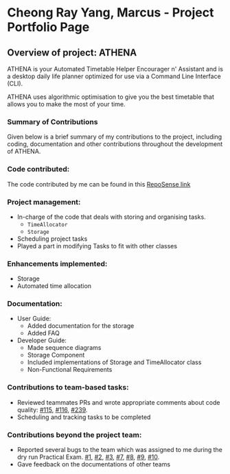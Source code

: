 # Cheong Ray Yang, Marcus - Project Portfolio Page

## Overview of project: ATHENA

ATHENA is your Automated Timetable Helper Encourager n' Assistant and is a desktop daily life planner optimized for use via a Command Line Interface (CLI).
  
ATHENA uses algorithmic optimisation to give you the best timetable that allows you to make the most of your time.
  
### Summary of Contributions

Given below is a brief summary of my contributions to the project, including coding, documentation and other contributions throughout the development of ATHENA.
  
### Code contributed: 
The code contributed by me can be found in this [RepoSense link](https://nus-cs2113-ay2021s1.github.io/tp-dashboard/#breakdown=true&search=&sort=groupTitle&sortWithin=title&since=2020-09-27&timeframe=commit&mergegroup=&groupSelect=groupByAuthors&checkedFileTypes=docs~functional-code~test-code~other&tabOpen=true&tabType=authorship&tabAuthor=Kafcis&tabRepo=AY2021S1-CS2113T-W12-2%2Ftp%5Bmaster%5D&authorshipIsMergeGroup=false&authorshipFileTypes=docs~functional-code~test-code~other)


### Project management:
 * In-charge of the code that deals with storing and organising tasks.
    * `TimeAllocator`
    * `Storage`
 * Scheduling project tasks
 * Played a part in modifying Tasks to fit with other classes

### Enhancements implemented:
  * Storage
  * Automated time allocation

### Documentation:
* User Guide:
    * Added documentation for the storage
    * Added FAQ
* Developer Guide:
    * Made sequence diagrams
    * Storage Component
    * Included implementations of Storage and TimeAllocator class
    * Non-Functional Requirements
    
### Contributions to team-based tasks:
* Reviewed teammates PRs and wrote appropriate comments about code quality: [#115](https://github.com/AY2021S1-CS2113T-W12-2/tp/pull/115), [#116](https://github.com/AY2021S1-CS2113T-W12-2/tp/pull/116),
    [#239](https://github.com/AY2021S1-CS2113T-W12-2/tp/pull/239).
* Scheduling and tracking tasks to be completed

### Contributions beyond the project team:
* Reported several bugs to the team which was assigned to me during the dry run Practical Exam.  [#1](https://github.com/Kafcis/ped/issues/1),
[#2](https://github.com/Kafcis/ped/issues/2), [#3](https://github.com/Kafcis/ped/issues/3), [#7](https://github.com/Kafcis/ped/issues/7),
[#8](https://github.com/Kafcis/ped/issues/8), [#9](https://github.com/Kafcis/ped/issues/9), [#10](https://github.com/Kafcis/ped/issues/10).
* Gave feedback on the documentations of other teams 
 